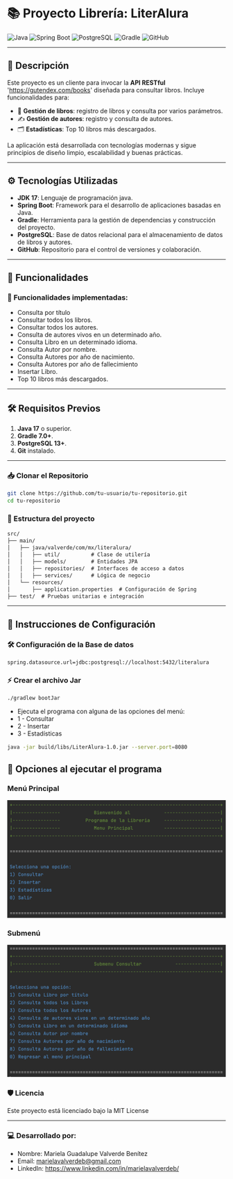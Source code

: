 # 📚 Proyecto Librería: LiterAlura

![Java](https://img.shields.io/badge/Java-ED8B00?style=for-the-badge&logo=java&logoColor=white)
![Spring Boot](https://img.shields.io/badge/Spring_Boot-6DB33F?style=for-the-badge&logo=springboot&logoColor=white)
![PostgreSQL](https://img.shields.io/badge/PostgreSQL-316192?style=for-the-badge&logo=postgresql&logoColor=white)
![Gradle](https://img.shields.io/badge/Gradle-02303A?style=for-the-badge&logo=gradle&logoColor=white)
![GitHub](https://img.shields.io/badge/GitHub-181717?style=for-the-badge&logo=github&logoColor=white)

---

## 📝 Descripción

Este proyecto es un cliente para invocar la **API RESTful** 'https://gutendex.com/books' diseñada para consultar libros. Incluye funcionalidades para:

- 📖 **Gestión de libros**: registro de libros y consulta por varios parámetros.
- ✍️ **Gestión de autores**: registro y consulta de autores.
- 🗂️ **Estadísticas**: Top 10 libros más descargados.

La aplicación está desarrollada con tecnologías modernas y sigue principios de diseño limpio, escalabilidad y buenas prácticas.

---

## ⚙️ Tecnologías Utilizadas

- **JDK 17**: Lenguaje de programación java.
- **Spring Boot**: Framework para el desarrollo de aplicaciones basadas en Java.
- **Gradle**: Herramienta para la gestión de dependencias y construcción del proyecto.
- **PostgreSQL**: Base de datos relacional para el almacenamiento de datos de libros y autores.
- **GitHub**: Repositorio para el control de versiones y colaboración.

---

## 🚀 Funcionalidades

### 🌟 Funcionalidades implementadas:
- Consulta por título
- Consultar todos los libros.
- Consultar todos los autores.
- Consulta de autores vivos en un determinado año.
- Consulta Libro en un determinado idioma.
- Consulta Autor por nombre.
- Consulta Autores por año de nacimiento.
- Consulta Autores por año de fallecimiento
- Insertar Libro.
- Top 10 libros más descargados.

---

## 🛠️ Requisitos Previos

1. **Java 17** o superior.
2. **Gradle 7.0+**.
3. **PostgreSQL 13+**.
4. **Git** instalado.

---
### 📥 Clonar el Repositorio
```bash
git clone https://github.com/tu-usuario/tu-repositorio.git
cd tu-repositorio
```

### 📂 Estructura del proyecto
```
src/
├── main/
│   ├── java/valverde/com/mx/literalura/
│   │   ├── util/          # Clase de utilería
│   │   ├── models/        # Entidades JPA
│   │   ├── repositories/  # Interfaces de acceso a datos
│   │   ├── services/      # Lógica de negocio
│   └── resources/
│       ├── application.properties  # Configuración de Spring
├── test/  # Pruebas unitarias e integración
```

---

## 🚀 Instrucciones de Configuración

### 🛠 Configuración de la Base de datos
```properties
spring.datasource.url=jdbc:postgresql://localhost:5432/literalura
```

### ⚡ Crear el archivo Jar
```bash
./gradlew bootJar
```

- Ejecuta el programa con alguna de las opciones del menú:
- 1 - Consultar
- 2 - Insertar
- 3 - Estadísticas

```bash
java -jar build/libs/LiterAlura-1.0.jar --server.port=8080
```

## 📖 Opciones al ejecutar el programa
### Menú Principal
![Menu principal](assets/menu.png)

### Submenú
![Submenu](assets/submenu.png)


### 🛡️ Licencia
Este proyecto está licenciado bajo la MIT License

---
### 💻 Desarrollado por:
- Nombre: Mariela Guadalupe Valverde Benítez
- Email: marielavalverdeb@gmail.com
- LinkedIn: https://www.linkedin.com/in/marielavalverdeb/

